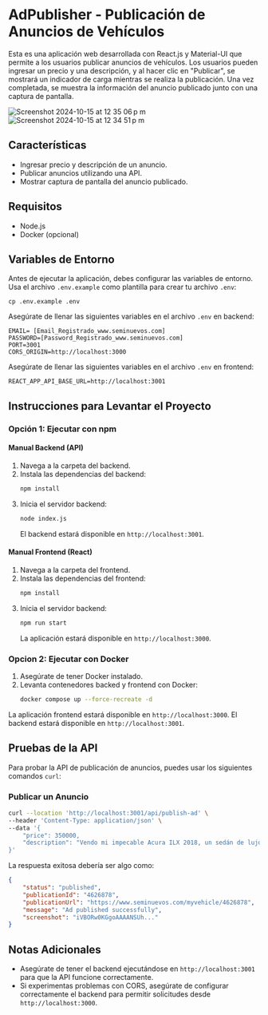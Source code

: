 # AdPublisher - Publicación de Anuncios de Vehículos

Esta es una aplicación web desarrollada con React.js y Material-UI que permite a los usuarios publicar anuncios de vehículos. Los usuarios pueden ingresar un precio y una descripción, y al hacer clic en "Publicar", se mostrará un indicador de carga mientras se realiza la publicación. Una vez completada, se muestra la información del anuncio publicado junto con una captura de pantalla.

![Screenshot 2024-10-15 at 12 35 06 p m](https://github.com/user-attachments/assets/e1351f67-75ec-4f7c-8e9b-4e63d545be3c)
![Screenshot 2024-10-15 at 12 34 51 p m](https://github.com/user-attachments/assets/bd8abd6b-3d70-4d13-b1ec-db6aa2e593ff)

## Características
- Ingresar precio y descripción de un anuncio.
- Publicar anuncios utilizando una API.
- Mostrar captura de pantalla del anuncio publicado.

## Requisitos
- Node.js
- Docker (opcional)

## Variables de Entorno
Antes de ejecutar la aplicación, debes configurar las variables de entorno. Usa el archivo `.env.example` como plantilla para crear tu archivo `.env`:

```
cp .env.example .env
```

Asegúrate de llenar las siguientes variables en el archivo `.env` en backend:

```
EMAIL= [Email_Registrado_www.seminuevos.com]
PASSWORD=[Password_Registrado_www.seminuevos.com]
PORT=3001
CORS_ORIGIN=http://localhost:3000
```

Asegúrate de llenar las siguientes variables en el archivo `.env` en frontend:

```
REACT_APP_API_BASE_URL=http://localhost:3001
```

## Instrucciones para Levantar el Proyecto

### Opción 1: Ejecutar con npm
#### Manual Backend (API)
1. Navega a la carpeta del backend.
2. Instala las dependencias del backend:
   ```bash
   npm install
   ```
3. Inicia el servidor backend:
   ```bash
   node index.js
   ```
   El backend estará disponible en `http://localhost:3001`.

#### Manual Frontend (React)
1. Navega a la carpeta del frontend.
2. Instala las dependencias del frontend:
   ```bash
   npm install
   ```
3. Inicia el servidor backend:
   ```bash
   npm run start
   ```
   La aplicación estará disponible en `http://localhost:3000`.

### Opcion 2: Ejecutar con Docker
1. Asegúrate de tener Docker instalado.
2. Levanta contenedores backed y frontend con Docker:
   ```bash
   docker compose up --force-recreate -d
   ```

La aplicación frontend estará disponible en `http://localhost:3000`.
El backend estará disponible en `http://localhost:3001`.

## Pruebas de la API
Para probar la API de publicación de anuncios, puedes usar los siguientes comandos `curl`:

### Publicar un Anuncio
```bash
curl --location 'http://localhost:3001/api/publish-ad' \
--header 'Content-Type: application/json' \
--data '{
    "price": 350000,
    "description": "Vendo mi impecable Acura ILX 2018, un sedán de lujo..."
}'
```

La respuesta exitosa debería ser algo como:

```json
{
    "status": "published",
    "publicationId": "4626878",
    "publicationUrl": "https://www.seminuevos.com/myvehicle/4626878",
    "message": "Ad published successfully",
    "screenshot": "iVBORw0KGgoAAAANSUh..."
}
```

## Notas Adicionales
- Asegúrate de tener el backend ejecutándose en `http://localhost:3001` para que la API funcione correctamente.
- Si experimentas problemas con CORS, asegúrate de configurar correctamente el backend para permitir solicitudes desde `http://localhost:3000`.
